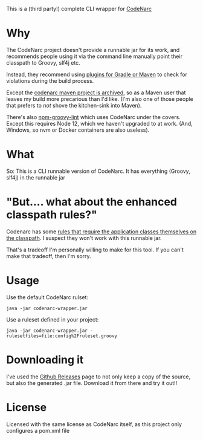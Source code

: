 This is a (third party!) complete CLI wrapper for [CodeNarc](https://codenarc.github.io/CodeNarc/)

Why
=======================================

The CodeNarc project doesn't provide a runnable jar for its work, and recommends people using it via the command line manually point their classpath to Groovy, slf4j etc.

Instead, they recommend using [plugins for Gradle or Maven](https://codenarc.github.io/CodeNarc/codenarc-other-tools-frameworks.html) to check for violations during the build process.

Except the [codenarc maven project is archived](https://github.com/gleclaire/codenarc-maven-plugin), so as a Maven user that leaves my build more precarious than I'd like. (I'm also one of those people that prefers to _not_ shove the kitchen-sink into Maven).

There's also [npm-groovy-lint](https://www.npmjs.com/package/npm-groovy-lint) which uses CodeNarc under the covers. Except this requires Node 12, which we haven't upgraded to at work. (And, Windows, so nvm or Docker containers are also useless).

What
======================================

So: This is a CLI runnable version of CodeNarc. It has everything (Groovy, slf4j) in the runnable jar


"But.... what about the enhanced classpath rules?"
=====================================

Codenarc has some [rules that require the application classes themselves on the classpath](https://codenarc.github.io/CodeNarc/codenarc-rules-enhanced.html). I suspect they won't work with this runnable jar.

That's a tradeoff I'm personally willing to make for this tool. If you can't make that tradeoff, then I'm sorry.

Usage
====================================

Use the default CodeNarc rulset:

    java -jar codenarc-wrapper.jar 
	
Use a ruleset defined in your project:	
	
	java -jar codenarc-wrapper.jar -rulesetfiles=file:config%2Fruleset.groovy
	
	
Downloading it
==================================

I've used the [Github Releases](https://github.com/rwilcox/codenarc-cli/releases) page to not only keep a copy of the source, but also the generated .jar file. Download it from there and try it out!!

License
===================================

Licensed with the same license as CodeNarc itself, as this project only configures a pom.xml file
